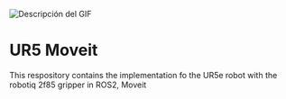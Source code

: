 ![Descripción del GIF](media/sim.gif)



# UR5 Moveit

This respository contains the implementation fo the UR5e robot with the robotiq 2f85 gripper in ROS2, Moveit
